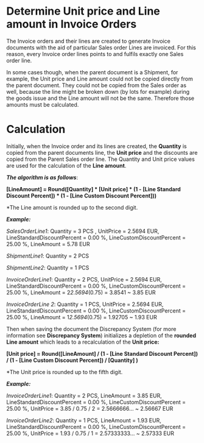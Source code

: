 # Determine Unit price and Line amount in Invoice Orders

The Invoice orders and their lines are created to generate Invoice documents with the aid of particular Sales order Lines are invoiced. For this reason, every Invoice order lines points to and fulfils exactly one Sales order line.
 
In some cases though, when the parent document is a Shipment, for example, the Unit price and Line amount could not be copied directly from the parent document. They could not be copied from the Sales order as well, because the line might be broken down (by lots for example) during the goods issue and the Line amount will not be the same. Therefore those amounts must be calculated.
 
# Calculation
 
Initially, when the Invoice order and its lines are created, the **Quantity** is copied from the parent documents line, the **Unit price** and the discounts are copied from the Parent Sales order line. The Quantity and Unit price values are used for the calculation of the **Line amount**.
 
 
***The algorithm is as follows***:
 
**[LineAmount] = Round([Quantity] * [Unit price] * (1 - [Line Standard Discount Percent]) * (1 - [Line Custom Discount Percent]))**
 
*The Line amount is rounded up to the second digit.
 
***Example:***
 
*SalesOrderLine1*: Quantity = 3 PCS , UnitPrice = 2.5694 EUR, LineStandardDiscountPercent = 0.00 %, LineCustomDiscountPercent = 25.00 %, LineAmount = 5.78 EUR
 
*ShipmentLine1*: Quantity = 2 PCS
 
*ShipmentLine2*: Quantity = 1 PCS
 
 
*InvoiceOrderLine1*: Quantity = 2 PCS, UnitPrice 
= 2.5694 EUR, LineStandardDiscountPercent = 0.00 %, LineCustomDiscountPercent = 25.00 %, LineAmount = 2*2.5694*(0.75) = 3.8541 ~ 3.85 EUR
 
*InvoiceOrderLine 2*: Quantity = 1 PCS, UnitPrice = 2.5694 EUR, LineStandardDiscountPercent = 0.00 %, LineCustomDiscountPercent = 25.00 %, LineAmount = 1*2.5694*(0.75) = 1.92705  ~ 1.93 EUR
 
Then when saving the document the Discrepancy System (for more information see **Discrepancy System**) initializes а depletion of the **rounded Line amount** which leads to a recalculation of the **Unit price:**
 
**[Unit price] = Round([LineAmount] / (1 - [Line Standard Discount Percent]) / (1 - [Line Custom Discount Percent]) / [Quantity] )**
 
 *The Unit price is rounded up to the fifth digit.
 
***Example:***

*InvoiceOrderLine1*: Quantity = 2 PCS, LineAmount = 3.85 EUR, LineStandardDiscountPercent = 0.00 %, LineCustomDiscountPercent = 25.00 %, UnitPrice = 3.85 / 0.75 / 2  = 2.5666666... ~  2.56667 EUR
 
*InvoiceOrderLine2*: Quantity = 1 PCS, LineAmount = 1.93 EUR, LineStandardDiscountPercent = 0.00 %, LineCustomDiscountPercent = 25.00 %, UnitPrice = 1.93 / 0.75 / 1 = 2.57333333... ~  2.57333 EUR

